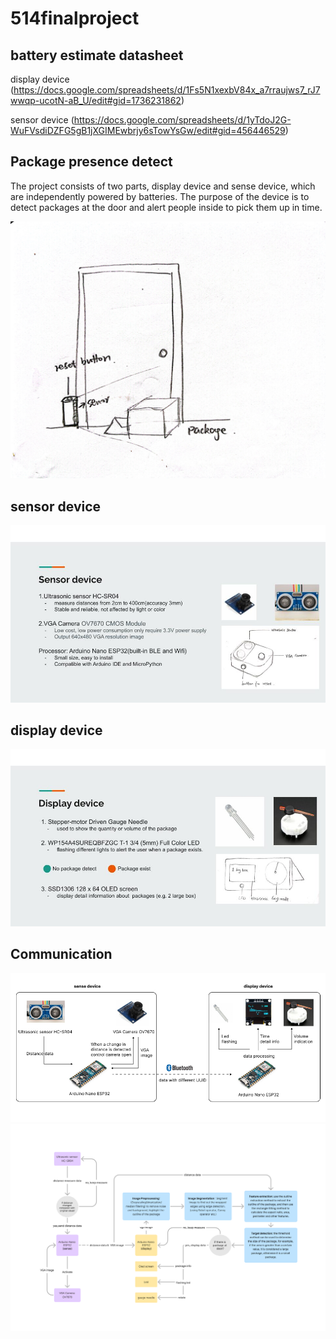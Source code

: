 # 514finalproject
## battery estimate datasheet
display device (https://docs.google.com/spreadsheets/d/1Fs5N1xexbV84x_a7rraujws7_rJ7wwqp-ucotN-aB_U/edit#gid=1736231862)

sensor device (https://docs.google.com/spreadsheets/d/1yTdoJ2G-WuFVsdiDZFG5gB1jXGIMEwbrjy6sTowYsGw/edit#gid=456446529)

## Package presence detect
The project consists of two parts, display device and sense device, which are independently powered by batteries. The purpose of the device is to detect packages at the door and alert people inside to pick them up in time.

![Device sketch](https://raw.githubusercontent.com/sayzs1/514finalproject/main/files/image/general%20sketch.jpg)

## sensor device
![Sensor device](https://raw.githubusercontent.com/sayzs1/514finalproject/main/files/image/sensor.jpg)

## display device
![Display device](https://raw.githubusercontent.com/sayzs1/514finalproject/main/files/image/display.jpg)

## Communication
![diagram1](https://raw.githubusercontent.com/sayzs1/514finalproject/main/files/image/diagram.jpg)
![diagram2](https://raw.githubusercontent.com/sayzs1/514finalproject/main/files/image/diagram2.jpg)
